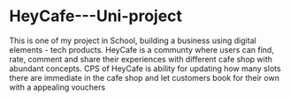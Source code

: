# HeyCafe---Uni-project
This is one of my project in School, building a business using digital elements - tech products. HeyCafe is a communty where users can find, rate, comment and share their experiences with different cafe shop with abundant concepts. CPS of HeyCafe is ability for updating how many slots there are immediate in the cafe shop and let customers book for their own with a appealing vouchers 
